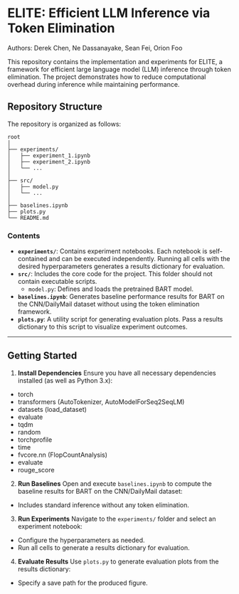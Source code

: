 # ELITE: Efficient LLM Inference via Token Elimination

Authors: Derek Chen, Ne Dassanayake, Sean Fei, Orion Foo

This repository contains the implementation and experiments for ELITE, a framework for efficient large language model (LLM) inference through token elimination. The project demonstrates how to reduce computational overhead during inference while maintaining performance.

## Repository Structure

The repository is organized as follows:

```plaintext
root
│
├── experiments/
│   ├── experiment_1.ipynb
│   ├── experiment_2.ipynb
│   └── ...
│
├── src/
│   ├── model.py
│   └── ...
│
├── baselines.ipynb
├── plots.py
└── README.md
```


### Contents

- **`experiments/`**: Contains experiment notebooks. Each notebook is self-contained and can be executed independently. Running all cells with the desired hyperparameters generates a results dictionary for evaluation.
- **`src/`**: Includes the core code for the project. This folder should not contain executable scripts. 
  - `model.py`: Defines and loads the pretrained BART model.
- **`baselines.ipynb`**: Generates baseline performance results for BART on the CNN/DailyMail dataset without using the token elimination framework.
- **`plots.py`**: A utility script for generating evaluation plots. Pass a results dictionary to this script to visualize experiment outcomes.

---

## Getting Started

1. **Install Dependencies**
   Ensure you have all necessary dependencies installed (as well as Python 3.x):

- torch
- transformers (AutoTokenizer, AutoModelForSeq2SeqLM)
- datasets (load_dataset)
- evaluate
- tqdm
- random
- torchprofile
- time
- fvcore.nn (FlopCountAnalysis)
- evaluate
- rouge_score


2. **Run Baselines**
Open and execute `baselines.ipynb` to compute the baseline results for BART on the CNN/DailyMail dataset:
- Includes standard inference without any token elimination.

3. **Run Experiments**
Navigate to the `experiments/` folder and select an experiment notebook:
- Configure the hyperparameters as needed.
- Run all cells to generate a results dictionary for evaluation.

4. **Evaluate Results**
Use `plots.py` to generate evaluation plots from the results dictionary:
- Specify a save path for the produced figure.



